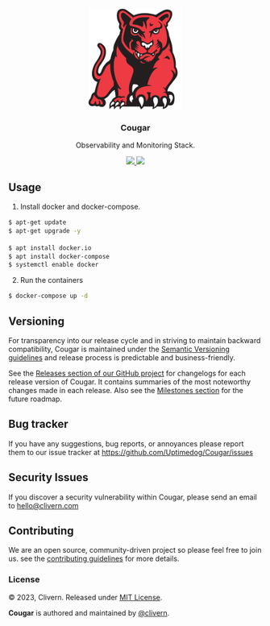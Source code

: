 <p align="center">
    <img alt="Cougar Logo" src="/static/logo.png?v=0.1.0" height="200" />
    <h3 align="center">Cougar</h3>
    <p align="center">Observability and Monitoring Stack.</p>
    <p align="center">
        <a href="https://github.com/Uptimedog/Cougar/releases">
            <img src="https://img.shields.io/badge/Version-v0.1.0-red.svg">
        </a>
        <a href="https://github.com/Uptimedog/Cougar/blob/main/LICENSE">
            <img src="https://img.shields.io/badge/LICENSE-MIT-blue.svg">
        </a>
    </p>
</p>


## Usage

1. Install docker and docker-compose.

```zsh
$ apt-get update
$ apt-get upgrade -y

$ apt install docker.io
$ apt install docker-compose
$ systemctl enable docker
```

2. Run the containers

```zsh
$ docker-compose up -d
```


## Versioning

For transparency into our release cycle and in striving to maintain backward compatibility, Cougar is maintained under the [Semantic Versioning guidelines](https://semver.org/) and release process is predictable and business-friendly.

See the [Releases section of our GitHub project](https://github.com/Uptimedog/Cougar/releases) for changelogs for each release version of Cougar. It contains summaries of the most noteworthy changes made in each release. Also see the [Milestones section](https://github.com/Uptimedog/Cougar/milestones) for the future roadmap.


## Bug tracker

If you have any suggestions, bug reports, or annoyances please report them to our issue tracker at https://github.com/Uptimedog/Cougar/issues


## Security Issues

If you discover a security vulnerability within Cougar, please send an email to [hello@clivern.com](mailto:hello@clivern.com)


## Contributing

We are an open source, community-driven project so please feel free to join us. see the [contributing guidelines](CONTRIBUTING.md) for more details.


### License

© 2023, Clivern. Released under [MIT License](https://opensource.org/licenses/mit-license.php).

**Cougar** is authored and maintained by [@clivern](http://github.com/clivern).
